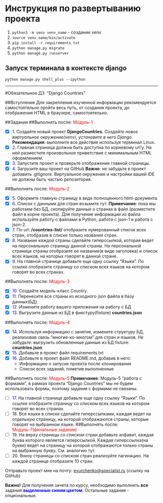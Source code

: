 # Инструкция по развертыванию проекта

1. `python3 -m venv venv_name` - создание venv
2. `source venv_name/bin/activate`
3. `pip install -r requirements.txt`
4. `python manage.py migrate`
5. `python manage.py runserver`

## Запуск терминала в контексте django

`python manage.py shell_plus --ipython`

-----------------
#Обязательное ДЗ: “Django Countries”

##Вступление
Для закрепления изученной информации рекомендуется самостоятельно пройти весь путь, от создания проекта, до отображения HTML в браузере, самостоятельно.

##Задания
##Выполнять после: <span style="color:red">Модуль-1</span>

- [x] <span style="color:blue">1.</span> Создайте новый проект **DjangoCountries**. 
<em>Создайте новое виртуальное окружение(venv), установите в него Django.</em>
**Рекомендация**: выполните все действия используя терминал Linux.
- [x] <span style="color:blue">2.</span> Главная страница должна быть доступна по корневому url’у.
На ней разместите произвольное приветствие c минимальным HTML оформлением.
- [x] <span style="color:blue">3.</span> Запустите проект и проверьте отображение главной страницы.
- [x] <span style="color:blue">4.</span> Загрузите ваш проект на GitHub
**Важно**: не забудьте в проект добавить .gitignore. Виртуальное окружение и настройки вашей IDE не должны быть частью репозитория.

##Выполнять после: <span style="color:red">Модуль-2</span>
- [x] <span style="color:blue">5.</span> Оформите главную страницу в виде полноценного html-документа
- [x] <span style="color:blue">6.</span> Список с данными для стран возьмите <a url="https://github.com/samayo/country-json/blob/master/src/country-by-languages.json">тут.</a>
**Примечание**: пока мы работаем без БД, скопируйте данные о странах в файл (разместите файл в корне проекта).
 Для получение информации из файла используйте <a url="https://pythonworld.ru/tipy-dannyx-v-python/fajly-rabota-s-fajlami.html">работу с файлами в Python</a>, <a url="https://pyneng.readthedocs.io/ru/latest/book/17_serialization/json.html">работа с json-1</a> и <a url="https://dvmn.org/encyclopedia/modules/json/">работа с json-2</a>.
- [x] <span style="color:blue">7.</span> По url: **/countries-list/** отобразите нумерованный список всех стран, отобразив в списке только названия стран.
- [x] <span style="color:blue">8.</span> Название каждой страны сделайте гиперссылкой, которая ведет на персональную страницу данной страны. 
На персональной странице страны отобразите ее название(в виде заголовка) и список всех языков, на которых говорят в данной стране.
- [x] <span style="color:blue">9.</span> На главной странице добавьте еще одну ссылку “Языки”. По ссылке отобразите страницу со списком всех языков на котором говорят во всех странах.

##Выполнять после: <span style="color:red">Модуль-3</span>
- [x] <span style="color:blue">10.</span> Создайте модель-класс Country.
- [x] <span style="color:blue">11.</span> Перенесите все страны из <a url="https://github.com/samayo/country-json/blob/master/src/country-by-languages.json">исходного json</a> файла в базу данных(БД).
- [x] <span style="color:blue">12.</span> Измените работу вашего приложения на работу с БД
- [x] <span style="color:blue">13.</span> Выгрузите данные из БД в фикстуру(fixture) **countries.json**

##Выполнять после: <span style="color:red">Модуль-4</span>
- [x] <span style="color:blue">14.</span> Используя информацию с занятия, измените структуру БД, реализовав связь “многие-ко-многом” для стран и языков.
<em>Не забудьте</em>: выгрузить обновленные данные из БД fixture: **countries.json**
- [x] <span style="color:blue">15.</span> Добавьте в проект файл requirements.txt
- [x] <span style="color:blue">16.</span> Добавьте в проект файл README.md, добавив в него:
  - Информацию о запуске проекта после клонирования
  - Список всех заданий, пометив выполненные

##Выполнять после: <span style="color:red">Модуль-5</span>
**Примечание**: Модуль-5 “работа с формами”, в рамках проекта “Django Countries” мы не будем использовать формы, поэтому задания с формами не связаны.


- [ ] <span style="color:blue">17.</span> На главной странице добавьте еще одну ссылку “Языки”. По ссылке отобразите страницу со списком всех языков на котором говорят во всех странах.
- [ ] <span>18.</span> Все языки в списке сделайте гиперссылками, каждая ведет на отдельную страницу, на которой отображаются страны, которые говорят на выбранном языке.
##Выполнять после: <span style="color:red">Модуль-7(финальные задания)
- [ ] <span>19.</span> На верху страницы со списком стран добавьте алфавит, каждая буква которого является гиперссылкой. Каждая гиперссылка(на букве) ведет на страницу на которой отображаются только страны на выбранную букву. См. аналогию <a url="https://www.worldometers.info/geography/alphabetical-list-of-countries/">тут</a>.
- [ ] <span>20.</span> Внизу страницы со списком стран реализуйте <a url="https://blog.calltouch.ru/chto-takoe-paginatsiya/">пагинацию</a>. На каждой странице отобразите 10 стран.

Отправьте проект мне на почту: <a url="eyurchenko@specialist.ru">eyurchenko@specialist.ru</a> (ссылку на GitHub)

**Важно!** Для получения зачета по курсу, необходимо выполнить **все** задания <span style="color:blue">**выделенные синим цветом**</span>. Остальные задания - опциональные.